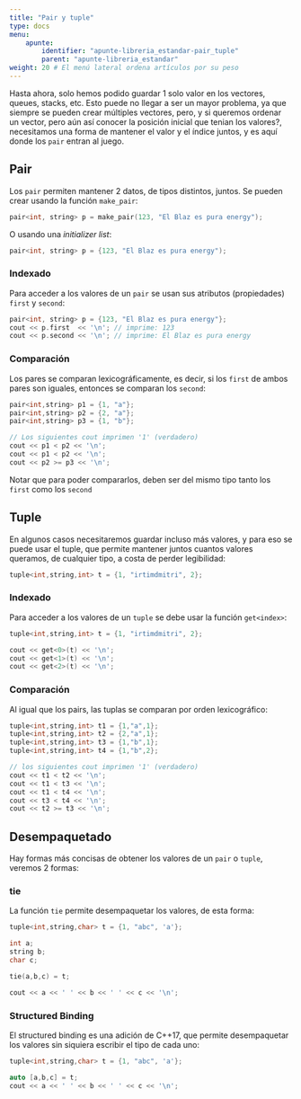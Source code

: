 ```yaml
---
title: "Pair y tuple"
type: docs
menu:
    apunte:
        identifier: "apunte-libreria_estandar-pair_tuple"
        parent: "apunte-libreria_estandar"
weight: 20 # El menú lateral ordena artículos por su peso
---
```

Hasta ahora, solo hemos podido guardar 1 solo valor en los vectores, queues, stacks, etc. Esto puede no llegar a ser un mayor problema, ya que siempre se pueden crear múltiples vectores, pero, y si queremos ordenar un vector, pero aún así conocer la posición inicial que tenian los valores?, necesitamos una forma de mantener el valor y el índice juntos, y es aquí donde los `pair` entran al juego.

## Pair
Los `pair` permiten mantener 2 datos, de tipos distintos, juntos. Se pueden crear usando la función `make_pair`:
```c++
pair<int, string> p = make_pair(123, "El Blaz es pura energy");
```
O usando una *initializer list*:
```c++
pair<int, string> p = {123, "El Blaz es pura energy");
```

### Indexado
Para acceder a los valores de un `pair` se usan sus atributos (propiedades) `first` y `second`:

```c++
pair<int, string> p = {123, "El Blaz es pura energy"};
cout << p.first  << '\n'; // imprime: 123
cout << p.second << '\n'; // imprime: El Blaz es pura energy
```

### Comparación
Los pares se comparan lexicográficamente, es decir, si los `first` de ambos pares son iguales, entonces se comparan los `second`:

```c++
pair<int,string> p1 = {1, "a"};
pair<int,string> p2 = {2, "a"};
pair<int,string> p3 = {1, "b"};

// Los siguientes cout imprimen '1' (verdadero)
cout << p1 < p2 << '\n';
cout << p1 < p2 << '\n';
cout << p2 >= p3 << '\n';
```

Notar que para poder compararlos, deben ser del mismo tipo tanto los `first` como los `second`

## Tuple
En algunos casos necesitaremos guardar incluso más valores, y para eso se puede usar el tuple, que permite mantener juntos cuantos valores queramos, de cualquier tipo, a costa de perder legibilidad:
```c++
tuple<int,string,int> t = {1, "irtimdmitri", 2};
```

### Indexado
Para acceder a los valores de un `tuple` se debe usar la función `get<index>`:
```c++
tuple<int,string,int> t = {1, "irtimdmitri", 2};

cout << get<0>(t) << '\n';
cout << get<1>(t) << '\n';
cout << get<2>(t) << '\n';
```

### Comparación
Al igual que los pairs, las tuplas se comparan por orden lexicográfico:
```c++
tuple<int,string,int> t1 = {1,"a",1};
tuple<int,string,int> t2 = {2,"a",1};
tuple<int,string,int> t3 = {1,"b",1};
tuple<int,string,int> t4 = {1,"b",2};

// los siguientes cout imprimen '1' (verdadero)
cout << t1 < t2 << '\n';
cout << t1 < t3 << '\n';
cout << t1 < t4 << '\n';
cout << t3 < t4 << '\n';
cout << t2 >= t3 << '\n';
```


## Desempaquetado
Hay formas más concisas de obtener los valores de un `pair` o `tuple`, veremos 2 formas:

### tie
La función `tie` permite desempaquetar los valores, de esta forma:
```c++
tuple<int,string,char> t = {1, "abc", 'a'};

int a;
string b;
char c;

tie(a,b,c) = t;

cout << a << ' ' << b << ' ' << c << '\n';
```

### Structured Binding
El structured binding es una adición de C++17, que permite desempaquetar los valores sin siquiera escribir el tipo de cada uno:
```c++
tuple<int,string,char> t = {1, "abc", 'a'};

auto [a,b,c] = t;
cout << a << ' ' << b << ' ' << c << '\n';
```

